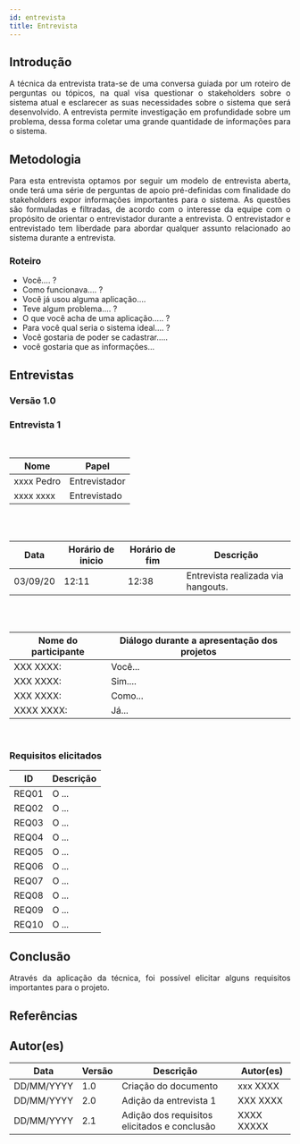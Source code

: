 ```yaml
---
id: entrevista
title: Entrevista
---
```


## Introdução
<p align = "justify">
A técnica da entrevista trata-se de uma conversa guiada por um roteiro de perguntas ou tópicos, na qual visa questionar o stakeholders sobre o sistema atual e esclarecer as suas necessidades sobre o sistema que será desenvolvido. A entrevista permite investigação em profundidade sobre um problema, dessa forma coletar uma grande quantidade de informações para o sistema.
</p>

## Metodologia
<p align = "justify">
Para esta entrevista optamos por seguir um modelo de entrevista aberta, onde terá uma série de perguntas de apoio pré-definidas com finalidade do stakeholders expor informações importantes para o sistema. As questões são formuladas e filtradas, de acordo com o interesse da equipe com o propósito de orientar o entrevistador durante a entrevista. O entrevistador e entrevistado tem liberdade para abordar qualquer assunto relacionado ao sistema durante a entrevista.
</p>

### Roteiro

- Você.... ?
- Como funcionava.... ?
- Você já usou alguma aplicação.... 
- Teve algum problema.... ?
- O que você acha de uma aplicação..... ?
- Para você qual seria o sistema ideal.... ?
- Você gostaria de poder se cadastrar..... 
- você gostaria que as informações... 


## Entrevistas 

### Versão 1.0

### **Entrevista 1**

<br>

|Nome | Papel |
-----|------|
|xxxx Pedro| Entrevistador|
|xxxx xxxx| Entrevistado|

<br>
<br>

|Data|Horário de inicio|Horário de fim |Descrição
----|-----|-----|---------|
|03/09/20 | 12:11| 12:38 | Entrevista realizada via hangouts.|

<br>
<br>
 
|Nome do participante|Diálogo durante a apresentação dos projetos|
|----|-------------|
|XXX XXXX:|Você... |
|XXX XXXX:|Sim.... |
|XXX XXXX:|Como... |
|XXXX XXXX:|Já...  |

<br>
 
### Requisitos elicitados
 
|ID|Descrição|
|----|-------------|
|REQ01|O ...|
|REQ02|O ...|
|REQ03|O ...|
|REQ04|O ...|
|REQ05|O ...|
|REQ06|O ...|
|REQ07|O ...|
|REQ08|O ...|
|REQ09|O ...|
|REQ10|O ...|


## Conclusão
<p align = "justify">
Através da aplicação da técnica, foi possível elicitar alguns requisitos importantes para o projeto.
</p>
 
## Referências

## Autor(es)

| Data | Versão | Descrição | Autor(es) |
| -- | -- | -- | -- |
| DD/MM/YYYY | 1.0 | Criação do documento | xxx XXXX |
| DD/MM/YYYY | 2.0 | Adição da entrevista 1 | XXX XXXX | 
| DD/MM/YYYY | 2.1 | Adição dos requisitos elicitados e conclusão | XXXX XXXXX | 
